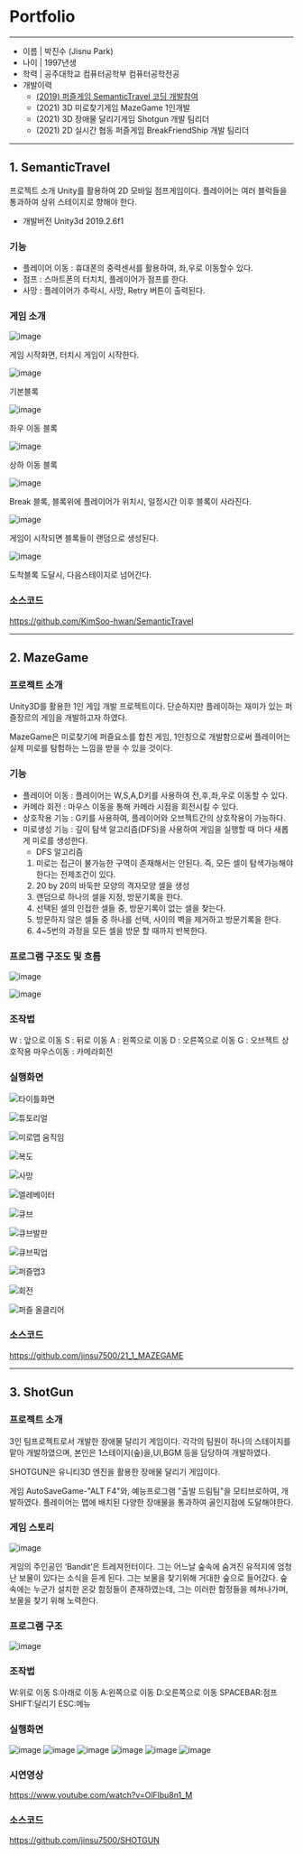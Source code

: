 # Portfolio
-------------------

+ 이름 | 박진수 (Jisnu Park)
+ 나이 | 1997년생
+ 학력 | 공주대학교 컴퓨터공학부 컴퓨터공학전공
+ 개발이력
  + [(2019) 퍼즐게임 SemanticTravel 코딩 개발참여](#1.-SemanticTravel)
  + (2021) 3D 미로찾기게임 MazeGame 1인개발
  + (2021) 3D 장애물 달리기게임 Shotgun 개발 팀리더
  + (2021) 2D 실시간 협동 퍼즐게임 BreakFriendShip 개발 팀리더
-----------------------------------------

## 1. SemanticTravel

프로젝트 소개
Unity를 활용하여 2D 모바일 점프게임이다. 플레이어는 여러 블럭들을 통과하여 상위 스테이지로 향해야 한다.

* 개발버전 Unity3d 2019.2.6f1

### 기능
* 플레이어 이동 : 휴대폰의 중력센서를 활용하여, 좌,우로 이동할수 있다. 
* 점프 : 스마트폰의 터치치, 플레이어가 점프를 한다.
* 사망 : 플레이어가 추락시, 사망, Retry 버튼이 출력된다.

### 게임 소개

![image](https://user-images.githubusercontent.com/56360477/144377024-45ec2bf2-ecbf-4689-b7c4-33fa5c63b15f.png)

게임 시작화면, 터치시 게임이 시작한다.


![image](https://user-images.githubusercontent.com/56360477/144377107-8e40a99d-4aa6-48be-9f08-83a4273723d0.png)

기본블록


![image](https://user-images.githubusercontent.com/56360477/144377161-c9a7fc64-7f3d-418b-b77a-0ae62c50ba2a.png)

좌우 이동 블록


![image](https://user-images.githubusercontent.com/56360477/144377335-152c4ef7-4bdd-406b-bb6b-cd26dcde5cd1.png)

상하 이동 블록

![image](https://user-images.githubusercontent.com/56360477/144377452-8c60440a-3c48-4eeb-8c58-74ee02097db0.png)

Break 블록, 블록위에 플레이어가 위치시, 일정시간 이후 블록이 사라진다.


![image](https://user-images.githubusercontent.com/56360477/144377621-0bc99cf2-74a0-458d-ae3c-ec4c90ad01ec.png)

게임이 시작되면 블록들이 랜덤으로 생성된다.


![image](https://user-images.githubusercontent.com/56360477/144377806-7370627b-6c2b-4af3-875a-ed9465ff0756.png)

도착블록 도달시, 다음스테이지로 넘어간다.

### 소스코드
https://github.com/KimSoo-hwan/SemanticTravel


-----------------------------------------

## 2. MazeGame
### 프로젝트 소개

Unity3D를 활용한 1인 게임 개발 프로젝트이다.
단순하지만 플레이하는 재미가 있는 퍼즐장르의 게임을 개발하고자 하였다.

MazeGame은 미로찾기에 퍼즐요소를 합친 게임,
1인칭으로 개발함으로써 플레이어는 실제 미로를 탐험하는 느낌을 받을 수 있을 것이다.


### 기능

* 플레이어 이동 : 플레이어는 W,S,A,D키를 사용하여 전,후,좌,우로 이동할 수 있다.
* 카메라 회전 : 마우스 이동을 통해 카메라 시점을 회전시킬 수 있다.
* 상호작용 기능 : G키를 사용하여, 플레이어와 오브젝트간의 상호작용이 가능하다.
* 미로생성 기능 : 깊이 탐색 알고리즘(DFS)을 사용하여 게임을 실행할 때 마다 새롭게 미로를 생성한다.
  * DFS 알고리즘
  1) 미로는 접근이 불가능한 구역이 존재해서는 안된다. 즉, 모든 셀이 탐색가능해야 한다는 전제조건이 있다.
  2) 20 by 20의 바둑판 모양의 격자모양 셀을 생성
  3) 랜덤으로 하나의 셀을 지정, 방문기록을 한다.
  4) 선택된 셀의 인접한 셀들 중, 방문기록이 없는 셀을 찾는다.
  5) 방문하지 않은 셀들 중 하나를 선택, 사이의 벽을 제거하고 방문기록을 한다.
  6) 4~5번의 과정을 모든 셀을 방문 할 때까지 반복한다.


  



### 프로그램 구조도 및 흐름

![image](https://user-images.githubusercontent.com/56360477/135048201-71aa3328-f740-4643-994c-83dd9f3451cf.png)

![image](https://user-images.githubusercontent.com/56360477/135048224-9db0f9c7-fb4f-422f-9796-e58a91e340b0.png)


### 조작법

W : 앞으로 이동
S : 뒤로 이동
A : 왼쪽으로 이동
D : 오른쪽으로 이동
G : 오브젝트 상호작용
마우스이동 : 카메라회전


### 실행화면
![타이틀화면](https://user-images.githubusercontent.com/56360477/135048628-30eb7a8a-c512-420d-81f5-b132ac6ce6f9.gif)

![튜토리얼](https://user-images.githubusercontent.com/56360477/135048631-330c971c-be14-4889-b295-0410f3a90e8c.png)

![미로맵 움직임](https://user-images.githubusercontent.com/56360477/135048592-d04bd5ee-e7d1-4069-b2e7-940471b2ddc4.gif)

![복도](https://user-images.githubusercontent.com/56360477/135048608-7b88e74e-8c86-4c8b-a329-440ffa70ae61.gif)

![사망](https://user-images.githubusercontent.com/56360477/135048610-1fd8ddd9-507d-4c83-b636-b73649893c78.gif)

![엘레베이터](https://user-images.githubusercontent.com/56360477/135048616-f186160f-d709-4195-b6b0-653b2b24f104.gif)

![큐브](https://user-images.githubusercontent.com/56360477/135048619-b725987e-c953-4273-8dca-8ae151596b37.gif)

![큐브발판](https://user-images.githubusercontent.com/56360477/135048622-d42ccfdc-8ad5-4d6f-8755-772c0969deac.gif)

![큐브픽업](https://user-images.githubusercontent.com/56360477/135048624-c5f76af2-9390-4842-932d-6021805ef764.gif)

![퍼즐맵3](https://user-images.githubusercontent.com/56360477/135048657-e3f22fb5-ee47-4c47-b67f-02ec3ab10e5b.gif)

![회전](https://user-images.githubusercontent.com/56360477/135048667-db567a4c-d755-480e-88a9-ba2825a050f5.gif)

![퍼즐 올클리어](https://user-images.githubusercontent.com/56360477/135048633-b7c892d5-abee-45e2-8cc0-0ff9d825a6a7.gif)



### 소스코드 
https://github.com/jinsu7500/21_1_MAZEGAME


----------------
## 3. ShotGun

### 프로젝트 소개

3인 팀프로젝트로서 개발한 장애물 달리기 게임이다.
각각의 팀원이 하나의 스테이지를 맡아 개발하였으며, 본인은 1스테이지(숲)을,UI,BGM 등을 담당하여 개발하였다.

SHOTGUN은 유니티3D 엔진을 활용한 장애물 달리기 게임이다. 

게임 AutoSaveGame-"ALT F4"와, 예능프로그램 "출발 드림팀"을 모티브로하여, 개발하였다.
플레이어는 맵에 배치된 다양한 장애물을 통과하여 골인지점에 도달해야한다.


### 게임 스토리

![image](https://user-images.githubusercontent.com/56360477/135045871-b4135e62-67b8-427a-8c0f-8af72074acb7.png)

게임의 주인공인 ‘Bandit’은 트레져헌터이다. 그는 어느날 숲속에 숨겨진 유적지에 엄청난 보물이 있다는 소식을 듣게 된다. 그는 보물을 찾기위해 거대한 숲으로 들어갔다. 숲속에는 누군가 설치한 온갖 함정들이 존재하였는데, 그는 이러한 함정들을 헤쳐나가며, 보물을 찾기 위해 노력한다.

### 프로그램 구조


![image](https://user-images.githubusercontent.com/56360477/135045982-f927759f-bc28-4bf8-939c-c39e66eac0af.png)



### 조작법

W:위로 이동
S:아래로 이동
A:왼쪽으로 이동
D:오른쪽으로 이동
SPACEBAR:점프
SHIFT:달리기
ESC:메뉴


### 실행화면

![image](https://user-images.githubusercontent.com/56360477/135046246-cae84118-1052-46b4-9954-efad41fb8465.png)
![image](https://user-images.githubusercontent.com/56360477/135046262-05e5fae7-dfaf-4c08-9518-102d615f4692.png)
![image](https://user-images.githubusercontent.com/56360477/135046275-c1d67f73-13b1-4ae3-a128-470932bd07a4.png)
![image](https://user-images.githubusercontent.com/56360477/135046287-2ba0b7b0-4083-4a44-8b6c-6aa866adb1aa.png)
![image](https://user-images.githubusercontent.com/56360477/135046296-741374cb-b366-495b-aad2-bb880fff692e.png)
![image](https://user-images.githubusercontent.com/56360477/135046307-818ae03d-0a77-4985-bf5b-87e0c6627b26.png)



### 시연영상

https://www.youtube.com/watch?v=OlFlbu8n1_M


### 소스코드
https://github.com/jinsu7500/SHOTGUN





